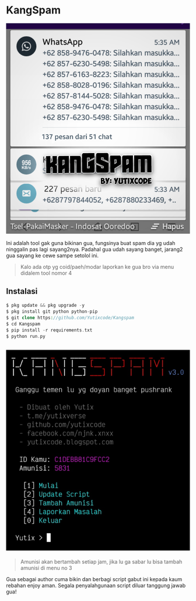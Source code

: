 # KangSpam
![KANGSPAM](./Lib/thumb.png)

Ini adalah tool gak guna bikinan gua, fungsinya buat spam dia yg udah ninggalin pas lagi sayang2nya.
Padahal gua udah sayang banget, jarang2 gua sayang ke cewe sampe setolol ini.

> Kalo ada otp yg coid/paeh/modar laporkan ke gua bro via menu didalem tool nomor 4

## Instalasi
```php
$ pkg update && pkg upgrade -y
$ pkg install git python python-pip
$ git clone https://github.com/Yutixcode/Kangspam
$ cd Kangspam
$ pip install -r requirements.txt
$ python run.py
```

![Tool taik, gak guna](./Lib/ss.jpg)
----------

> Amunisi akan bertambah setiap jam, jika lu ga sabar lu bisa tambah amunisi di menu no 3

Gua sebagai author cuma bikin dan berbagi script gabut ini kepada kaum rebahan enjoy aman. Segala penyalahgunaan script diluar tanggung jawab gua!
